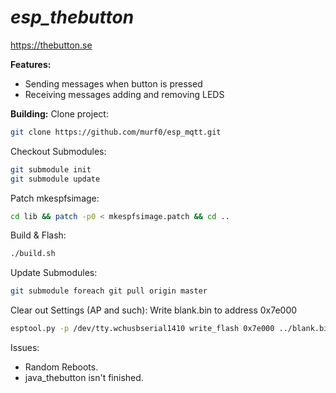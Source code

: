 ***esp_thebutton***
==========
https://thebutton.se

**Features:**
* Sending messages when button is pressed
* Receiving messages adding and removing LEDS 

**Building:**
Clone project: 
```bash
git clone https://github.com/murf0/esp_mqtt.git
```
Checkout Submodules:
```bash
git submodule init
git submodule update
```

Patch mkespfsimage:
```bash
cd lib && patch -p0 < mkespfsimage.patch && cd ..
```

Build & Flash:
```bash
./build.sh
```

Update Submodules:
```bash
git submodule foreach git pull origin master
```


Clear out Settings (AP and such):
Write blank.bin to address 0x7e000
```bash
esptool.py -p /dev/tty.wchusbserial1410 write_flash 0x7e000 ../blank.bin
```

Issues:
* Random Reboots.
* java_thebutton isn't finished.
